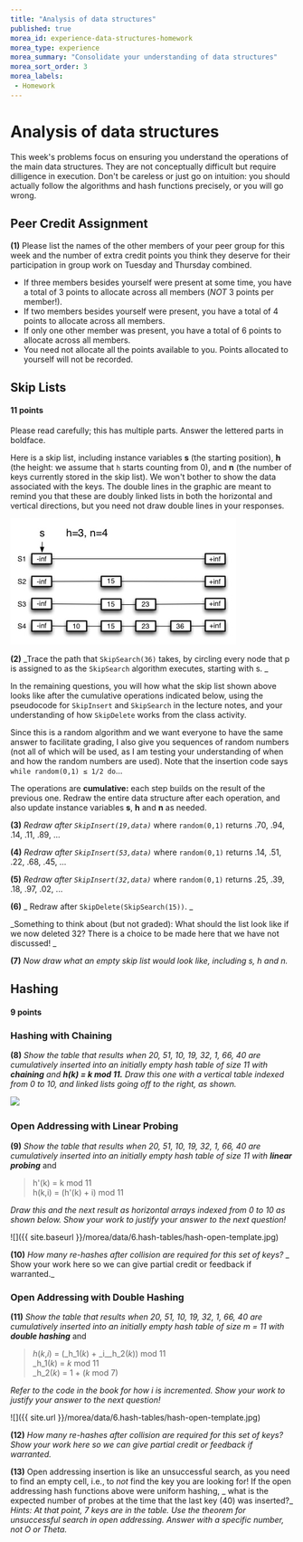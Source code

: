 ```yaml
---
title: "Analysis of data structures"
published: true
morea_id: experience-data-structures-homework
morea_type: experience
morea_summary: "Consolidate your understanding of data structures"
morea_sort_order: 3
morea_labels:
 - Homework
---
```


# Analysis of data structures

This week's problems focus on ensuring you understand the operations of the
main data structures. They are not conceptually difficult but require
dilligence in execution. Don't be careless or just go on intuition: you should
actually follow the algorithms and hash functions precisely, or you will go
wrong.

## Peer Credit Assignment

**(1)** Please list the names of the other members of your peer group for this week and the number of extra credit points you think they deserve for their participation in group work on Tuesday and Thursday combined.

  * If three members besides yourself were present at some time, you have a total of 3 points to allocate across all members (_NOT_ 3 points per member!).
  * If two members besides yourself were present, you have a total of 4 points to allocate across all members.
  * If only one other member was present, you have a total of 6 points to allocate across all members.
  * You need not allocate all the points available to you. Points allocated to yourself will not be recorded.

## Skip Lists

#### 11 points

Please read carefully; this has multiple parts. Answer the lettered parts in
boldface.

Here is a skip list, including instance variables **s** (the starting
position), **h** (the height: we assume that `h` starts counting from 0), and
**n** (the number of keys currently stored in the skip list). We won't bother
to show the data associated with the keys. The double lines in the graphic are
meant to remind you that these are doubly linked lists in both the horizontal
and vertical directions, but you need not draw double lines in your responses.

![](starting-skip-list.jpg)

**(2)** _Trace the path that `SkipSearch(36)` takes, by circling every node that p is assigned to as the `SkipSearch` algorithm executes, starting with s. _

In the remaining questions, you will how what the skip list shown above looks
like after the cumulative operations indicated below, using the pseudocode for
`SkipInsert` and `SkipSearch` in the lecture notes, and your understanding of
how `SkipDelete` works from the class activity.

Since this is a random algorithm and we want everyone to have the same answer
to facilitate grading, I also give you sequences of random numbers (not all of
which will be used, as I am testing your understanding of when and how the
random numbers are used). Note that the insertion code says ` while
random(0,1) ≤ 1/2 do`...

The operations are **cumulative:** each step builds on the result of the
previous one. Redraw the entire data structure after each operation, and also
update instance variables **s**, **h** and **n** as needed.

**(3)** _Redraw after `SkipInsert(19,data)`_ where `random(0,1)` returns .70, .94, .14, .11, .89, ... 

**(4)** _Redraw after `SkipInsert(53,data)`_ where `random(0,1)` returns .14, .51, .22, .68, .45, ... 

**(5)** _Redraw after `SkipInsert(32,data)`_ where `random(0,1)` returns .25, .39, .18, .97, .02, ... 

**(6)** _ Redraw after `SkipDelete(SkipSearch(15))`. _

_Something to think about (but not graded): What should the list look like if
we now deleted 32? There is a choice to be made here that we have not
discussed! _

**(7)** _Now draw what an _empty_ skip list would look like, including s, h and n._

## Hashing

#### 9 points

###  Hashing with Chaining

**(8)** _Show the table that results when 20, 51, 10, 19, 32, 1, 66, 40 are cumulatively inserted into an initially empty hash table of size 11 with **chaining** and **_h_(_k_) = _k_ mod 11.**_ _Draw this one with a vertical table indexed from 0 to 10, and linked lists going off to the right, as shown._

![](/hash-chaining-template.jpg)

###  Open Addressing with Linear Probing

**(9)** _Show the table that results when 20, 51, 10, 19, 32, 1, 66, 40 are cumulatively inserted into an initially empty hash table of size 11 with **linear probing**_ and

> h'(k) = k mod 11  
h(k,i) = (h'(k) + i) mod 11

_Draw this and the next result as horizontal arrays indexed from 0 to 10 as
shown below. Show your work to justify your answer to the next question!_

![]({{ site.baseurl }}/morea/data/6.hash-tables/hash-open-template.jpg)

**(10)** _How many re-hashes after collision are required for this set of keys?_ _ Show your work here so we can give partial credit or feedback if warranted._

### Open Addressing with Double Hashing

**(11)** _Show the table that results when 20, 51, 10, 19, 32, 1, 66, 40 are cumulatively inserted into an initially empty hash table of size _m_ = 11 with **double hashing**_ and

> _h_(_k_,_i_) = (_h_1(_k_) + _i__h_2(_k_)) mod 11  
_h_1(_k_) = _k_ mod 11  
_h_2(_k_) = 1 + (_k_ mod 7)

_Refer to the code in the book for how i is incremented. Show your work to
justify your answer to the next question!_

![]({{ site.url }}/morea/data/6.hash-tables/hash-open-template.jpg)

**(12)** _How many re-hashes after collision are required for this set of keys?_ _Show your work here so we can give partial credit or feedback if warranted._

**(13)** Open addressing insertion is like an unsuccessful search, as you need to find an empty cell, i.e., to _not_ find the key you are looking for! If the open addressing hash functions above were uniform hashing, _ what is the expected number of probes at the time that the last key (40) was inserted?_ _Hints: At that point, 7 keys are in the table. Use the theorem for unsuccessful search in open addressing._ _Answer with a specific number, not O or Theta._

    
